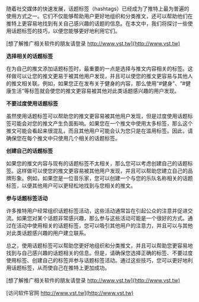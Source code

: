 随着社交媒体的快速发展，话题标签（hashtags）已经成为了推特上最为普遍的使用方式之一。它们不仅能够帮助用户更好地组织和分类推文，还可以帮助他们在推特上更容易地找到有关自己感兴趣的话题的信息。在本文中，我们将探讨一些使用话题标签的技巧，以便您能够更好地利用它们。

[想了解推广相关软件的朋友请登录 http://www.vst.tw](http://www.vst.tw)

**选择相关的话题标签**

在为自己的推文添加话题标签时，最重要的一点是选择与推文内容相关的标签。这样做可以让您的推文更易于被其他用户发现，并且可以使您的推文更容易与其他人的推文相关联。例如，如果您正在发布关于健身的内容，那么使用“#健身”、“#健康生活”等标签就会使您的推文更容易被其他对此类话题感兴趣的用户发现。

**不要过度使用话题标签**

虽然使用话题标签可以帮助您的推文更容易被其他用户发现，但是过度使用话题标签可能会对您的推文产生负面影响。如果您在一个推文中使用太多标签，那么这个推文可能会看起来很混乱，而且其他用户可能会认为您只是在滥用标签。因此，请确保您在每个推文中只使用几个相关的话题标签。

**创建自己的话题标签**

如果您的推文内容与现有的话题标签不太相关，那么您可以考虑创建自己的话题标签。这样做可以使您的推文更容易被其他用户发现，并且可以帮助您建立自己的品牌形象。例如，如果您是一位音乐家，您可以创建一个与您的乐队名称相关的话题标签，以便其他用户可以更轻松地找到与您相关的推文。

**参与话题标签活动**

许多推特用户经常组织话题标签活动，这些活动通常旨在引起公众的注意并促进交流。如果您对某个话题非常感兴趣，那么参与这些活动可能是一个很好的方式。通过在活动中使用相关的话题标签，您可以吸引其他用户的注意力，并且可以与其他对此类话题感兴趣的用户建立联系。

总之，使用话题标签可以帮助您更好地组织和分类推文，并且可以帮助您更容易地找到与自己感兴趣的话题相关的信息。但是，请确保您选择正确的标签、不要过度使用标签、创建自己的标签并参与话题标签活动。通过这些技巧，您可以更好地利用话题标签，从而使自己在推特上更加成功。

[想了解推广相关软件的朋友请登录 http://www.vst.tw](http://www.vst.tw)


[访问软件官网 http://www.vst.tw](http://www.vst.tw)
